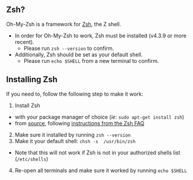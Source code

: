## Zsh?

Oh-My-Zsh is a framework for [Zsh](http://www.zsh.org), the Z shell.

- In order for Oh-My-Zsh to work, Zsh must be installed (v4.3.9 or more recent).
  - Please run `zsh --version` to confirm.
- Additionally, Zsh should be set as your default shell.
  - Please run `echo $SHELL` from a new terminal to confirm.

## Installing Zsh

If you need to, follow the following step to make it work:

1. Install Zsh
  - with your package manager of choice (_ie_: `sudo apt-get install zsh`)
  - from [source](http://zsh.sourceforge.net/Arc/source.html), following 
        [instructions from the Zsh FAQ](http://zsh.sourceforge.net/FAQ/zshfaq01.html#l7)
2. Make sure it installed by running `zsh --version`
3. Make it your default shell: `chsh -s  /usr/bin/zsh`
  - Note that this will not work if Zsh is not in your authorized shells list (`/etc/shells`)
4. Re-open all terminals and make sure it worked by running `echo $SHELL`
